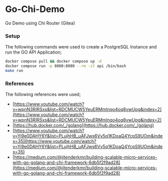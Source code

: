# Go-Chi-Demo

Go Demo using Chi Router (Gitea)

### Setup
The following commands were used to create a PostgreSQL Instance and run the GO API Application;


``` bash
docker compose pull && docker compose up -d
docker compose run -p 8080:8080 --rm -it api /bin/bash
make run
```

### References
The following references were used;

- [https://www.youtube.com/watch?v=wpnN3RIRSxs&list=RDCMUCW5YeuERMmlnqo4oq8vwUpg&index=2](https://www.youtube.com/watch?v=wpnN3RIRSxs&list=RDCMUCW5YeuERMmlnqo4oq8vwUpg&index=2)
- [https://hub.docker.com/_/golang](https://hub.docker.com/_/golang)
- [https://www.youtube.com/watch?v=Yi9e0DAHY6Y&list=PLujhHB_uAFJws6Vv5q1KDoaQ4YcpS9UOm&index=35](https://www.youtube.com/watch?v=Yi9e0DAHY6Y&list=PLujhHB_uAFJws6Vv5q1KDoaQ4YcpS9UOm&index=35)
- [https://medium.com/@jitenderkmr/building-scalable-micro-services-with-go-golang-and-chi-framework-6db5f2f9ad28](https://medium.com/@jitenderkmr/building-scalable-micro-services-with-go-golang-and-chi-framework-6db5f2f9ad28)
